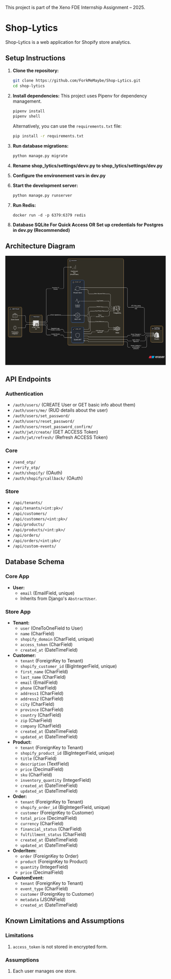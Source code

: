 This project is part of the Xeno FDE Internship Assignment – 2025.

# Shop-Lytics

Shop-Lytics is a web application for Shopify store analytics.

## Setup Instructions

1.  **Clone the repository:**
    ```bash
    git clone https://github.com/ForkMeMaybe/Shop-Lytics.git
    cd shop-lytics
    ```

2.  **Install dependencies:**
    This project uses Pipenv for dependency management.
    ```bash
    pipenv install
    pipenv shell
    ```
    Alternatively, you can use the `requirements.txt` file:
    ```bash
    pip install -r requirements.txt
    ```

3.  **Run database migrations:**
    ```bash
    python manage.py migrate
    ```
4. **Rename shop_lytics/settings/devv.py to shop_lytics/settings/dev.py**

5. **Configure the environement vars in dev.py**

6.  **Start the development server:**
    ```bash
    python manage.py runserver
    ```

7. **Run Redis:**
    ```
    docker run -d -p 6379:6379 redis
    ```

8. **Database SQLite For Quick Access OR Set up credentials for Postgres in dev.py (Recommended)**

## Architecture Diagram

![Architecture Diagram](architecture.png)

## API Endpoints

### Authentication

*   `/auth/users/` (CREATE User or GET basic info about them)
*   `/auth/users/me/` (RUD details about the user)
*   `/auth/users/set_password/`
*   `/auth/users/reset_password/`
*   `/auth/users/reset_password_confirm/`
*   `/auth/jwt/create/` (GET ACCESS Token)
*   `/auth/jwt/refresh/` (Refresh ACCESS Token)

### Core

*   `/send_otp/`
*   `/verify_otp/`
*   `/auth/shopify/` (OAuth)
*   `/auth/shopify/callback/` (OAuth)

### Store

*   `/api/tenants/`
*   `/api/tenants/<int:pk>/`
*   `/api/customers/`
*   `/api/customers/<int:pk>/`
*   `/api/products/`
*   `/api/products/<int:pk>/`
*   `/api/orders/`
*   `/api/orders/<int:pk>/`
*   `/api/custom-events/`

## Database Schema

### Core App

*   **User:**
    *   `email` (EmailField, unique)
    *   Inherits from Django's `AbstractUser`.

### Store App

*   **Tenant:**
    *   `user` (OneToOneField to User)
    *   `name` (CharField)
    *   `shopify_domain` (CharField, unique)
    *   `access_token` (CharField)
    *   `created_at` (DateTimeField)
*   **Customer:**
    *   `tenant` (ForeignKey to Tenant)
    *   `shopify_customer_id` (BigIntegerField, unique)
    *   `first_name` (CharField)
    *   `last_name` (CharField)
    *   `email` (EmailField)
    *   `phone` (CharField)
    *   `address1` (CharField)
    *   `address2` (CharField)
    *   `city` (CharField)
    *   `province` (CharField)
    *   `country` (CharField)
    *   `zip` (CharField)
    *   `company` (CharField)
    *   `created_at` (DateTimeField)
    *   `updated_at` (DateTimeField)
*   **Product:**
    *   `tenant` (ForeignKey to Tenant)
    *   `shopify_product_id` (BigIntegerField, unique)
    *   `title` (CharField)
    *   `description` (TextField)
    *   `price` (DecimalField)
    *   `sku` (CharField)
    *   `inventory_quantity` (IntegerField)
    *   `created_at` (DateTimeField)
    *   `updated_at` (DateTimeField)
*   **Order:**
    *   `tenant` (ForeignKey to Tenant)
    *   `shopify_order_id` (BigIntegerField, unique)
    *   `customer` (ForeignKey to Customer)
    *   `total_price` (DecimalField)
    *   `currency` (CharField)
    *   `financial_status` (CharField)
    *   `fulfillment_status` (CharField)
    *   `created_at` (DateTimeField)
    *   `updated_at` (DateTimeField)
*   **OrderItem:**
    *   `order` (ForeignKey to Order)
    *   `product` (ForeignKey to Product)
    *   `quantity` (IntegerField)
    *   `price` (DecimalField)
*   **CustomEvent:**
    *   `tenant` (ForeignKey to Tenant)
    *   `event_type` (CharField)
    *   `customer` (ForeignKey to Customer)
    *   `metadata` (JSONField)
    *   `created_at` (DateTimeField)

## Known Limitations and Assumptions

### Limitations

1.  `access_token` is not stored in encrypted form.

### Assumptions

1.  Each user manages one store.
